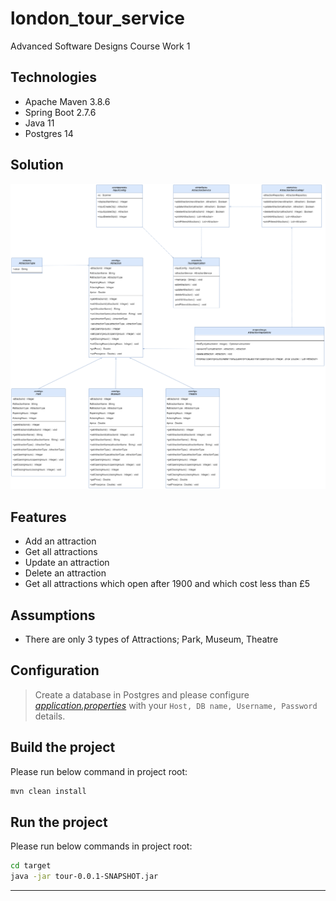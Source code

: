 # london_tour_service
Advanced Software Designs Course Work 1

## Technologies
- Apache Maven 3.8.6
- Spring Boot 2.7.6
- Java 11
- Postgres 14

## Solution
![Class diagram](img/classdiagram.png)

## Features
- Add an attraction
- Get all attractions
- Update an attraction
- Delete an attraction
- Get all attractions which open after 1900 and which cost less than £5

## Assumptions
- There are only 3 types of Attractions; Park, Museum, Theatre

## Configuration

> Create a database in Postgres and please configure [_application.properties_](src/main/resources/application.properties) with your `Host, DB name, Username, Password` details.

## Build the project

Please run below command in project root:

```sh
mvn clean install
```

## Run the project

Please run below commands in project root:

```sh
cd target
java -jar tour-0.0.1-SNAPSHOT.jar
```

----------
